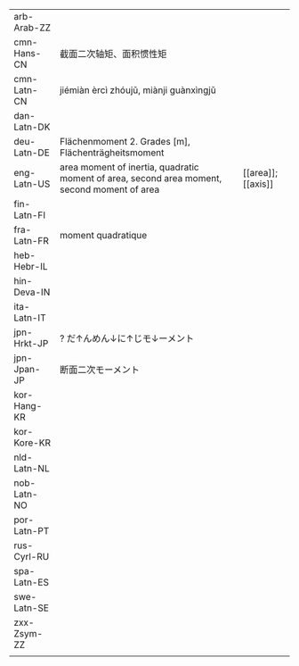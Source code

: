 | | | |
|-|-|-|
| arb-Arab-ZZ |  |  |
| cmn-Hans-CN | 截面二次轴矩、面积惯性矩 |  |
| cmn-Latn-CN | jiémiàn èrcì zhóujǔ, miànji guànxìngjǔ |  |
| dan-Latn-DK |  |  |
| deu-Latn-DE | Flächenmoment 2. Grades [m], Flächenträgheitsmoment |  |
| eng-Latn-US | area moment of inertia, quadratic moment of area, second area moment, second moment of area | [[area]]; [[axis]] |
| fin-Latn-FI |  |  |
| fra-Latn-FR | moment quadratique |  |
| heb-Hebr-IL |  |  |
| hin-Deva-IN |  |  |
| ita-Latn-IT |  |  |
| jpn-Hrkt-JP | ? だ↑んめん↓に↑じモ↓ーメント |  |
| jpn-Jpan-JP | 断面二次モーメント |  |
| kor-Hang-KR |  |  |
| kor-Kore-KR |  |  |
| nld-Latn-NL |  |  |
| nob-Latn-NO |  |  |
| por-Latn-PT |  |  |
| rus-Cyrl-RU |  |  |
| spa-Latn-ES |  |  |
| swe-Latn-SE |  |  |
| zxx-Zsym-ZZ |  |  |
|  |  |  |
